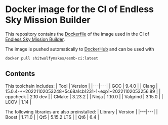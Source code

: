 # Docker image for the CI of Endless Sky Mission Builder

This repository contains the [Dockerfile](Dockerfile) of the image used in the CI of [Endless Sky Mission Builder](https://github.com/shitwolfymakes/Endless-Sky-Mission-Builder).

The image is pushed automatically to [DockerHub](https://hub.docker.com/r/shitwolfymakes/esmb-ci) and can be used with

```
docker pull shitwolfymakes/esmb-ci:latest
```

## Contents

This toolchain includes:
| Tool | Version |
|---|---|
| GCC | 9.4.0 |
| Clang | 15.0.4-++20221102053248+5c68a1cb1231-1\~exp1\~20221102053256.89 |
| cppcheck | 2.10 dev |
| CMake | 3.23.2 |
| Ninja | 1.10.0 |
| Valgrind | 3.15.0 |
| LCOV | 1.14 |

The following libraries are also preinstalled:
| Library | Version |
|---|---|
| Boost | 1.71.0 |
| Qt5 | 5.15.2 LTS |
| Qt6 | 6.4 |
